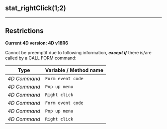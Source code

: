 ﻿## stat_rightClick($1;$2)---## Restrictions**Current 4D version: 4D v18R6**Cannot be preemptif due to following information, ***except if*** there is/are called by a CALL FORM command:|Type|Variable / Method name||------|------||*4D Command*|`Form event code`||*4D Command*|`Pop up menu`||*4D Command*|`Right click`||*4D Command*|`Form event code`||*4D Command*|`Pop up menu`||*4D Command*|`Right click`|